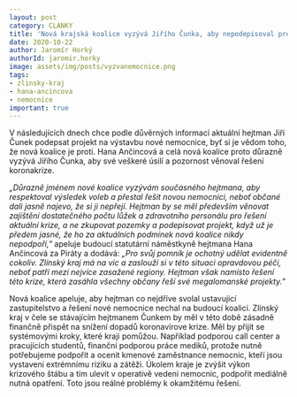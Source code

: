```yaml
---
layout: post
category: CLANKY
title: 'Nová krajská koalice vyzývá Jiřího Čunka, aby nepodepisoval projekt nové nemocnice'
date: 2020-10-22
author: Jaromír Horký
authorId: jaromir.horky
image: assets/img/posts/vyzvanemocnice.png
tags: 
- zlinsky-kraj
- hana-ancincova
- nemocnice
important: true
---
```

V následujících dnech chce podle důvěrných informací aktuální hejtman Jiří Čunek podepsat projekt na výstavbu nové nemocnice, byť si je vědom toho, že nová koalice je proti. Hana Ančincová a celá nová koalice proto důrazně vyzývá Jiřího Čunka, aby své veškeré úsilí a pozornost věnoval řešení koronakrize.

*„Důrazně jménem nové koalice vyzývám současného hejtmana, aby respektoval výsledek voleb a přestal řešit novou nemocnici, neboť občané dali jasně najevo, že si ji nepřejí. Hejtman by se měl především věnovat zajištění dostatečného počtu lůžek a zdravotního personálu pro řešení aktuální krize, a ne zkupovat pozemky a podepisovat projekt, když už je předem jasné, že ho za aktuálních podmínek nová koalice nikdy nepodpoří,”* apeluje budoucí statutární náměstkyně hejtmana Hana Ančincová za Piráty a dodává: *„Pro svůj pomník je ochotný udělat evidentně cokoliv. Zlínský kraj má na víc a zaslouží si v této situaci opravdovou péči, neboť patří mezi nejvíce zasažené regiony. Hejtman však namísto řešení této krize, která zasáhla všechny občany řeší své megalomanské projekty.”*

Nová koalice apeluje, aby hejtman co nejdříve svolal ustavující zastupitelstvo a řešení nové nemocnice nechal na budoucí koalici. Zlínský kraj v čele se stávajícím hejtmanem Čunkem by měl v této době zásadně finančně přispět na snížení dopadů koronavirove krize. Měl by přijít se systémovými kroky, které kraji pomůžou. Například podporou call center a pracujících studentů, finanční podporou práce mediků, protože nutně potřebujeme podpořit a ocenit kmenové zaměstnance nemocnic, kteří jsou vystaveni extrémnímu riziku a zátěži. Úkolem kraje je zvýšit výkon krizového štábu a tím ulevit v operativě vedeni nemocnic, podpořit mediálně nutná opatření. Toto jsou reálné problémy k okamžitému řešení.
